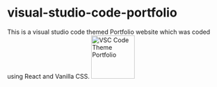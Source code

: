 # visual-studio-code-portfolio
This is a visual studio code themed Portfolio website which was coded using React and Vanilla CSS.
<img src="https://cdn.discordapp.com/attachments/835850564771643402/1089502690490470450/Picsart_23-03-26_16-22-33-391.jpg" alt="VSC Code Theme Portfolio" style="height: 100px; width:100px;"/>

